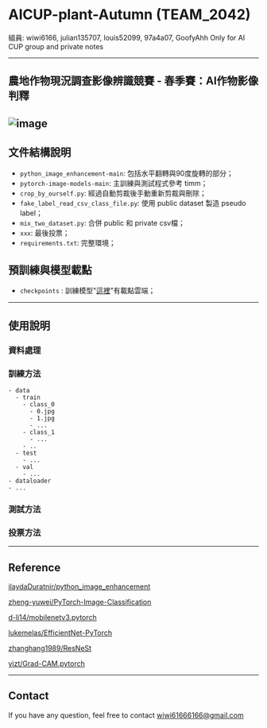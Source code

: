 # AICUP-plant-Autumn (TEAM_2042)
組員: wiwi6166, julian135707, louis52099, 97a4a07, GoofyAhh
Only for AI CUP group and private notes

---
## 農地作物現況調查影像辨識競賽 - 春季賽：AI作物影像判釋
![image](https://imgur.com/lsnkVY5.jpeg)
---

## 文件結構說明

- `python_image_enhancement-main`: 包括水平翻轉與90度旋轉的部分；
- `pytorch-image-models-main`: 主訓練與測試程式參考 timm；
- `crop_by_ourself.py`: 經過自動剪裁後手動重新剪裁與刪除；
- `fake_label_read_csv_class_file.py`: 使用 public dataset 製造 pseudo label；
- `mix_two_dataset.py`: 合併 public 和 private csv檔；
- `xxx`: 最後投票；
- `requirements.txt`: 完整環境；

## 預訓練與模型載點

- `checkpoints` : 訓練模型"[這裡](https://drive.google.com/drive/u/1/folders/1QkBbK-MQQOKUcEFazGo3O0mEaN5vyCCJ)"有載點雲端；

---


## 使用說明

### 資料處理

### 訓練方法
```
- data
  - train
    - class_0
      - 0.jpg
      - 1.jpg
      - ...
    - class_1
      - ...
    - ..
  - test
    - ...
  - val
    - ...
- dataloader
- ...
```
### 測試方法

### 投票方法

---

## Reference

[ilaydaDuratnir/python_image_enhancement](https://github.com/ilaydaDuratnir/python_image_enhancement)

[zheng-yuwei/PyTorch-Image-Classification](https://github.com/zheng-yuwei/PyTorch-Image-Classification)

[d-li14/mobilenetv3.pytorch](https://github.com/d-li14/mobilenetv3.pytorch)

[lukemelas/EfficientNet-PyTorch](https://github.com/lukemelas/EfficientNet-PyTorch)

[zhanghang1989/ResNeSt](https://github.com/zhanghang1989/ResNeSt)

[yizt/Grad-CAM.pytorch](https://github.com/yizt/Grad-CAM.pytorch)

---
## Contact
If you have any question, feel free to contact wiwi61666166@gmail.com

